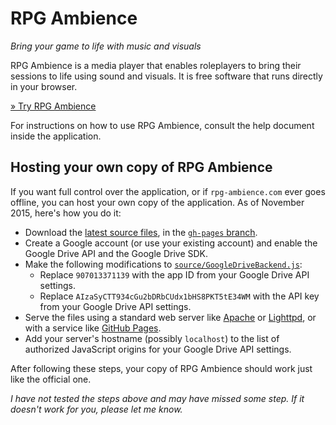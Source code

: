 # RPG Ambience

*Bring your game to life with music and visuals*

RPG Ambience is a media player that enables roleplayers to bring their sessions to life using sound and visuals. It is free software that runs directly in your browser.

[» Try RPG Ambience](http://rpg-ambience.com/)

For instructions on how to use RPG Ambience, consult the help document inside the application.

## Hosting your own copy of RPG Ambience
If you want full control over the application, or if `rpg-ambience.com` ever goes offline, you can host your own copy of the application. As of November 2015, here's how you do it:

- Download the [latest source files](https://github.com/JakobKallin/RPG-Ambience/archive/gh-pages.zip), in the [`gh-pages` branch](https://github.com/JakobKallin/RPG-Ambience/tree/gh-pages).
- Create a Google account (or use your existing account) and enable the Google Drive API and the Google Drive SDK.
- Make the following modifications to [`source/GoogleDriveBackend.js`](https://github.com/JakobKallin/RPG-Ambience/blob/gh-pages/source/GoogleDriveBackend.js):
  - Replace `907013371139` with the app ID from your Google Drive API settings.
  - Replace `AIzaSyCTT934cGu2bDRbCUdx1bHS8PKT5tE34WM` with the API key from your Google Drive API settings.
- Serve the files using a standard web server like [Apache](https://httpd.apache.org/) or [Lighttpd](http://www.lighttpd.net/), or with a service like [GitHub Pages](https://pages.github.com/).
- Add your server's hostname (possibly `localhost`) to the list of authorized JavaScript origins for your Google Drive API settings.

After following these steps, your copy of RPG Ambience should work just like the official one.

*I have not tested the steps above and may have missed some step. If it doesn't work for you, please let me know.*
